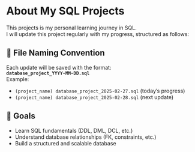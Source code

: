# About My SQL Projects 
This projects is my personal learning journey in SQL.  
I will update this project regularly with my progress, structured as follows:  

## 📅 File Naming Convention  
Each update will be saved with the format:  
**`database_project_YYYY-MM-DD.sql`**  
Example:  
- `(project_name) database_project_2025-02-27.sql` (today’s progress)  
- `(project_name) database_project_2025-02-28.sql` (next update)  

## 🚀 Goals  
- Learn SQL fundamentals (DDL, DML, DCL, etc.)  
- Understand database relationships (FK, constraints, etc.)  
- Build a structured and scalable database  

